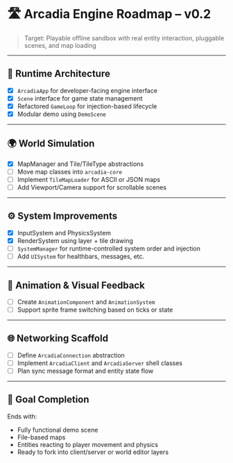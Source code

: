 # 🛣 Arcadia Engine Roadmap – v0.2

> Target: Playable offline sandbox with real entity interaction, pluggable scenes, and map loading

---

## 🧩 Runtime Architecture

- [x] `ArcadiaApp` for developer-facing engine interface
- [x] `Scene` interface for game state management
- [x] Refactored `GameLoop` for injection-based lifecycle
- [x] Modular demo using `DemoScene`

---

## 🌍 World Simulation

- [x] MapManager and Tile/TileType abstractions
- [ ] Move map classes into `arcadia-core`
- [ ] Implement `TileMapLoader` for ASCII or JSON maps
- [ ] Add Viewport/Camera support for scrollable scenes

---

## ⚙️ System Improvements

- [x] InputSystem and PhysicsSystem
- [x] RenderSystem using layer + tile drawing
- [ ] `SystemManager` for runtime-controlled system order and injection
- [ ] Add `UISystem` for healthbars, messages, etc.

---

## 🔄 Animation & Visual Feedback

- [ ] Create `AnimationComponent` and `AnimationSystem`
- [ ] Support sprite frame switching based on ticks or state

---

## 🌐 Networking Scaffold

- [ ] Define `ArcadiaConnection` abstraction
- [ ] Implement `ArcadiaClient` and `ArcadiaServer` shell classes
- [ ] Plan sync message format and entity state flow

---

## 🎯 Goal Completion

Ends with:
- Fully functional demo scene
- File-based maps
- Entities reacting to player movement and physics
- Ready to fork into client/server or world editor layers
